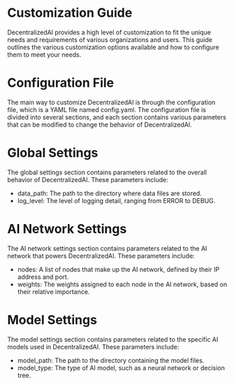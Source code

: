 # Customization Guide

DecentralizedAI provides a high level of customization to fit the unique needs and requirements of various organizations and users. This guide outlines the various customization options available and how to configure them to meet your needs.

# Configuration File

The main way to customize DecentralizedAI is through the configuration file, which is a YAML file named config.yaml. The configuration file is divided into several sections, and each section contains various parameters that can be modified to change the behavior of DecentralizedAI.

# Global Settings

The global settings section contains parameters related to the overall behavior of DecentralizedAI. These parameters include:

- data_path: The path to the directory where data files are stored.
- log_level: The level of logging detail, ranging from ERROR to DEBUG.

# AI Network Settings

The AI network settings section contains parameters related to the AI network that powers DecentralizedAI. These parameters include:

- nodes: A list of nodes that make up the AI network, defined by their IP address and port.
- weights: The weights assigned to each node in the AI network, based on their relative importance.

# Model Settings

The model settings section contains parameters related to the specific AI models used in DecentralizedAI. These parameters include:

- model_path: The path to the directory containing the model files.
- model_type: The type of AI model, such as a neural network or decision tree.
